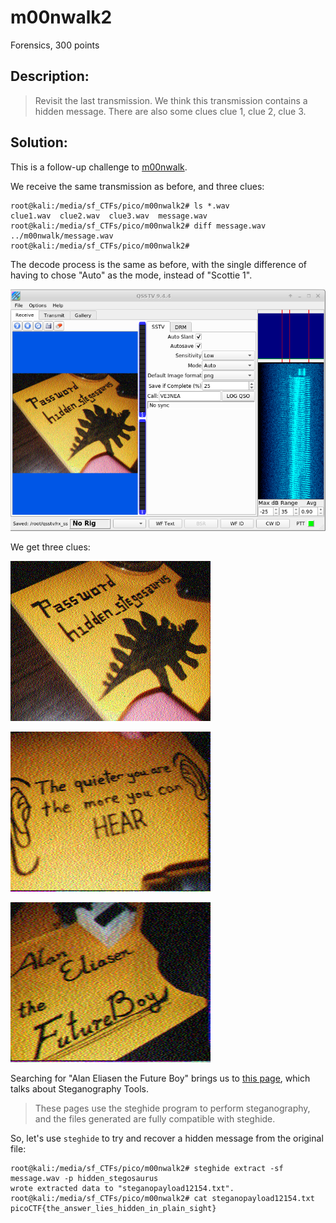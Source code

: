 # m00nwalk2
Forensics, 300 points

## Description:
> Revisit the last transmission. We think this transmission contains a hidden message. There are also some clues clue 1, clue 2, clue 3.


## Solution: 

This is a follow-up challenge to [m00nwalk](m00nwalk.md).

We receive the same transmission as before, and three clues:
```console
root@kali:/media/sf_CTFs/pico/m00nwalk2# ls *.wav
clue1.wav  clue2.wav  clue3.wav  message.wav
root@kali:/media/sf_CTFs/pico/m00nwalk2# diff message.wav ../m00nwalk/message.wav
root@kali:/media/sf_CTFs/pico/m00nwalk2#
```

The decode process is the same as before, with the single difference of having to chose "Auto" as the mode, instead of "Scottie 1".

![](images/m00nwalk2.png)

We get three clues:

![](images/clue1.png)

![](images/clue2.png)

![](images/clue3.png)

Searching for "Alan Eliasen the Future Boy" brings us to [this  page](https://futureboy.us/stegano/), which talks about Steganography Tools.

> These pages use the steghide program to perform steganography, and the files generated are fully compatible with steghide.

So, let's use `steghide` to try and recover a hidden message from the original file:

```console
root@kali:/media/sf_CTFs/pico/m00nwalk2# steghide extract -sf message.wav -p hidden_stegosaurus
wrote extracted data to "steganopayload12154.txt".
root@kali:/media/sf_CTFs/pico/m00nwalk2# cat steganopayload12154.txt
picoCTF{the_answer_lies_hidden_in_plain_sight}
```

